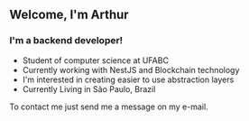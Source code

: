 ## Welcome, I'm Arthur

### I'm a backend developer!
- Student of computer science at UFABC
- Currently working with NestJS and Blockchain technology
- I'm interested in creating easier to use abstraction layers
- Currently Living in São Paulo, Brazil

To contact me just send me a message on my e-mail.

